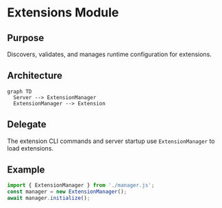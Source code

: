 # Extensions Module

## Purpose
Discovers, validates, and manages runtime configuration for extensions.

## Architecture
```mermaid
graph TD
  Server --> ExtensionManager
  ExtensionManager --> Extension
```

## Delegate
The extension CLI commands and server startup use `ExtensionManager` to load extensions.

## Example
```ts
import { ExtensionManager } from './manager.js';
const manager = new ExtensionManager();
await manager.initialize();
```
